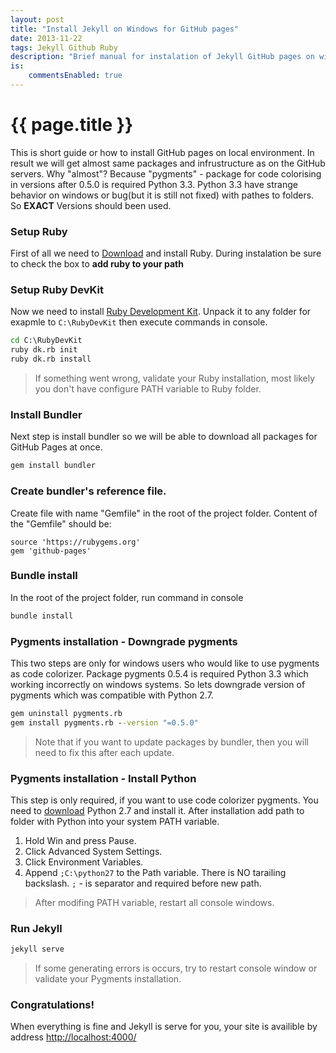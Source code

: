 ```yaml
---
layout: post
title: "Install Jekyll on Windows for GitHub pages"
date: 2013-11-22
tags: Jekyll Github Ruby
description: "Brief manual for instalation of Jekyll GitHub pages on windows"
is:
    commentsEnabled: true
---
```


# {{ page.title }}

This is short guide or how to install GitHub pages on local environment. In result we will get almost same packages and infrustructure as on the GitHub servers. Why "almost"? Because "pygments" - package for code colorising in versions after 0.5.0 is required Python 3.3. Python 3.3 have strange behavior on windows or bug(but it is still not fixed) with pathes to folders. So **EXACT** Versions should been used.

<!-- more -->

### Setup Ruby
First of all we need to [Download](http://dl.bintray.com/oneclick/rubyinstaller/rubyinstaller-1.9.3-p448.exe?direct) and install Ruby. During instalation be sure to check the box to **add ruby to your path**

### Setup Ruby DevKit
Now we need to install [Ruby Development Kit](https://github.com/downloads/oneclick/rubyinstaller/DevKit-tdm-32-4.5.2-20111229-1559-sfx.exe). Unpack it to any folder for exapmle to ```C:\RubyDevKit``` then execute commands in console.

``` bat
cd C:\RubyDevKit
ruby dk.rb init
ruby dk.rb install
```
> If something went wrong, validate your Ruby installation, most likely you don't have configure PATH variable to Ruby folder.

### Install Bundler
Next step is install bundler so we will be able to download all packages for GitHub Pages at once.

``` bat
gem install bundler
```

### Create bundler's reference file.
Create file with name "Gemfile" in the root of the project folder. Content of the "Gemfile" should be:

``` text
source 'https://rubygems.org'
gem 'github-pages'
```

### Bundle install
In the root of the project folder, run command in console

``` bat
bundle install
```

### Pygments installation - Downgrade pygments
This two steps are only for windows users who would like to use pygments as code colorizer. Package pygments 0.5.4 is required Python 3.3 which working incorrectly on windows systems. So lets downgrade version of pygments which was compatible with Python 2.7.

``` bat
gem uninstall pygments.rb
gem install pygments.rb --version "=0.5.0"
```
> Note that if you want to update packages by bundler, then you will need to fix this after each update.

### Pygments installation - Install Python
This step is only required, if you want to use code colorizer pygments. You need to [download](http://www.python.org/ftp/python/2.7.6/python-2.7.6.msi) Python 2.7 and install it. After installation add path to folder with Python into your system PATH variable.

1. Hold Win and press Pause.
2. Click Advanced System Settings.
3. Click Environment Variables.
4. Append ```;C:\python27``` to the Path variable. There is NO tarailing backslash. ```;``` - is separator and required before new path.

> After modifing PATH variable, restart all console windows.

### Run Jekyll

``` bat
jekyll serve
```
> If some generating errors is occurs, try to restart console window or validate your Pygments installation.

### Congratulations!

When everything is fine and Jekyll is serve for you, your site is availible by address <a href="http://localhost:4000/" target="_blank">http://localhost:4000/</a>
